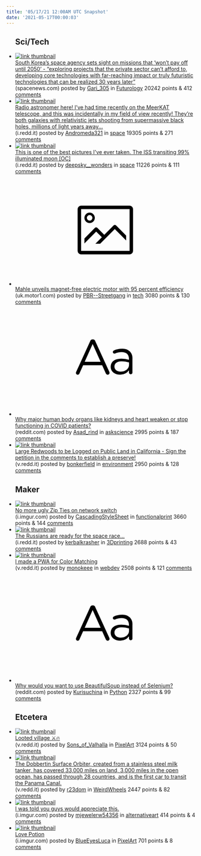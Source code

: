 ```yaml
---
title: '05/17/21 12:00AM UTC Snapshot'
date: '2021-05-17T00:00:03'
---
```

<ul>
<h2>Sci/Tech</h2>

<li><a href='https://spacenews.com/south-koreas-space-agency-sets-sight-on-missions-that-wont-pay-off-until-2050/'><img src='https://a.thumbs.redditmedia.com/QzqHNTplpeug8kZtSeR7f0jCX6CFqcN5irEW9-fpqt4.jpg' alt='link thumbnail'></a><div><div class='linkTitle'><a href='https://spacenews.com/south-koreas-space-agency-sets-sight-on-missions-that-wont-pay-off-until-2050/'>South Korea’s space agency sets sight on missions that ‘won’t pay off until 2050’ - “exploring projects that the private sector can’t afford to, developing core technologies with far-reaching impact or truly futuristic technologies that can be realized 30 years later”</a></div>(spacenews.com) posted by <a href='https://www.reddit.com/user/Gari_305'>Gari_305</a> in <a href='https://www.reddit.com/r/Futurology'>Futurology</a> 20242 points & 412 <a href='https://www.reddit.com/r/Futurology/comments/ndkh21/south_koreas_space_agency_sets_sight_on_missions/'>comments</a></div></li>

<li><a href='https://i.redd.it/2dzkejgmdhz61.jpg'><img src='https://b.thumbs.redditmedia.com/Lmle2Q3bI1ro0IuGAPA-wR0wDDB_ggHKMMOtjCrG-MM.jpg' alt='link thumbnail'></a><div><div class='linkTitle'><a href='https://i.redd.it/2dzkejgmdhz61.jpg'>Radio astronomer here! I’ve had time recently on the MeerKAT telescope, and this was incidentally in my field of view recently! They’re both galaxies with relativistic jets shooting from supermassive black holes, millions of light years away...</a></div>(i.redd.it) posted by <a href='https://www.reddit.com/user/Andromeda321'>Andromeda321</a> in <a href='https://www.reddit.com/r/space'>space</a> 19305 points & 271 <a href='https://www.reddit.com/r/space/comments/ndnvkh/radio_astronomer_here_ive_had_time_recently_on/'>comments</a></div></li>

<li><a href='https://i.redd.it/rfu2yqg8jhz61.jpg'><img src='https://b.thumbs.redditmedia.com/Q4KhFyvhj3nEW3iwdwEwjO9Zdg-GHQ74B3o-bIoaYtc.jpg' alt='link thumbnail'></a><div><div class='linkTitle'><a href='https://i.redd.it/rfu2yqg8jhz61.jpg'>This is one of the best pictures I've ever taken. The ISS transiting 99% illuminated moon [OC]</a></div>(i.redd.it) posted by <a href='https://www.reddit.com/user/deepsky__wonders'>deepsky__wonders</a> in <a href='https://www.reddit.com/r/space'>space</a> 11226 points & 111 <a href='https://www.reddit.com/r/space/comments/ndofzf/this_is_one_of_the_best_pictures_ive_ever_taken/'>comments</a></div></li>

<li><a href='https://uk.motor1.com/news/507473/mahle-magnet-free-electric-motor/?utm_source=RSS&amp;utm_medium=referral&amp;utm_campaign=RSS-all-news'><svg version='1.1' viewBox='-34 -14 104 64' preserveAspectRatio='xMidYMid meet' xmlns='http://www.w3.org/2000/svg' xmlns:xlink='http://www.w3.org/1999/xlink'>
    <title>link thumbnail</title>
    <path d='M32,4H4A2,2,0,0,0,2,6V30a2,2,0,0,0,2,2H32a2,2,0,0,0,2-2V6A2,2,0,0,0,32,4ZM4,30V6H32V30Z'></path>
    <path d='M8.92,14a3,3,0,1,0-3-3A3,3,0,0,0,8.92,14Zm0-4.6A1.6,1.6,0,1,1,7.33,11,1.6,1.6,0,0,1,8.92,9.41Z'></path>
    <path d='M22.78,15.37l-5.4,5.4-4-4a1,1,0,0,0-1.41,0L5.92,22.9v2.83l6.79-6.79L16,22.18l-3.75,3.75H15l8.45-8.45L30,24V21.18l-5.81-5.81A1,1,0,0,0,22.78,15.37Z'></path>
    </svg></a><div><div class='linkTitle'><a href='https://uk.motor1.com/news/507473/mahle-magnet-free-electric-motor/?utm_source=RSS&amp;utm_medium=referral&amp;utm_campaign=RSS-all-news'>Mahle unveils magnet-free electric motor with 95 percent efficiency</a></div>(uk.motor1.com) posted by <a href='https://www.reddit.com/user/PBR--Streetgang'>PBR--Streetgang</a> in <a href='https://www.reddit.com/r/tech'>tech</a> 3080 points & 130 <a href='https://www.reddit.com/r/tech/comments/ndkoyt/mahle_unveils_magnetfree_electric_motor_with_95/'>comments</a></div></li>

<li><a href='https://www.reddit.com/r/askscience/comments/ndn1er/why_major_human_body_organs_like_kidneys_and/'><svg version='1.1' viewBox='-34 -12 104 64' preserveAspectRatio='xMidYMid slice' xmlns='http://www.w3.org/2000/svg' xmlns:xlink='http://www.w3.org/1999/xlink'>
    <title>text link thumbnail</title>
    <path d='M12.19,8.84a1.45,1.45,0,0,0-1.4-1h-.12a1.46,1.46,0,0,0-1.42,1L1.14,26.56a1.29,1.29,0,0,0-.14.59,1,1,0,0,0,1,1,1.12,1.12,0,0,0,1.08-.77l2.08-4.65h11l2.08,4.59a1.24,1.24,0,0,0,1.12.83,1.08,1.08,0,0,0,1.08-1.08,1.64,1.64,0,0,0-.14-.57ZM6.08,20.71l4.59-10.22,4.6,10.22Z'>
    </path>
    <path d='M32.24,14.78A6.35,6.35,0,0,0,27.6,13.2a11.36,11.36,0,0,0-4.7,1,1,1,0,0,0-.58.89,1,1,0,0,0,.94.92,1.23,1.23,0,0,0,.39-.08,8.87,8.87,0,0,1,3.72-.81c2.7,0,4.28,1.33,4.28,3.92v.5a15.29,15.29,0,0,0-4.42-.61c-3.64,0-6.14,1.61-6.14,4.64v.05c0,2.95,2.7,4.48,5.37,4.48a6.29,6.29,0,0,0,5.19-2.48V26.9a1,1,0,0,0,1,1,1,1,0,0,0,1-1.06V19A5.71,5.71,0,0,0,32.24,14.78Zm-.56,7.7c0,2.28-2.17,3.89-4.81,3.89-1.94,0-3.61-1.06-3.61-2.86v-.06c0-1.8,1.5-3,4.2-3a15.2,15.2,0,0,1,4.22.61Z'>
    </path>
    </svg></a><div><div class='linkTitle'><a href='https://www.reddit.com/r/askscience/comments/ndn1er/why_major_human_body_organs_like_kidneys_and/'>Why major human body organs like kidneys and heart weaken or stop functioning in COVID patients?</a></div>(reddit.com) posted by <a href='https://www.reddit.com/user/Asad_rind'>Asad_rind</a> in <a href='https://www.reddit.com/r/askscience'>askscience</a> 2995 points & 187 <a href='https://www.reddit.com/r/askscience/comments/ndn1er/why_major_human_body_organs_like_kidneys_and/'>comments</a></div></li>

<li><a href='https://v.redd.it/6xnpa35e9iz61'><img src='https://a.thumbs.redditmedia.com/Uqf0Q-Wv29RoweCA2Z3MqqKGNpnVn9A6d-b5tmCXPX4.jpg' alt='link thumbnail'></a><div><div class='linkTitle'><a href='https://v.redd.it/6xnpa35e9iz61'>Large Redwoods to be Logged on Public Land in California - Sign the petition in the comments to establish a preserve!</a></div>(v.redd.it) posted by <a href='https://www.reddit.com/user/bonkerfield'>bonkerfield</a> in <a href='https://www.reddit.com/r/environment'>environment</a> 2950 points & 128 <a href='https://www.reddit.com/r/environment/comments/ndreog/large_redwoods_to_be_logged_on_public_land_in/'>comments</a></div></li>

<h2>Maker</h2>

<li><a href='https://i.imgur.com/7rN1swo.jpg'><img src='https://b.thumbs.redditmedia.com/N046DQ_Nr788ax8l1qXOElB73PWXrYnO9cyEsZ4N4Ms.jpg' alt='link thumbnail'></a><div><div class='linkTitle'><a href='https://i.imgur.com/7rN1swo.jpg'>No more ugly Zip Ties on network switch</a></div>(i.imgur.com) posted by <a href='https://www.reddit.com/user/CascadingStyleSheet'>CascadingStyleSheet</a> in <a href='https://www.reddit.com/r/functionalprint'>functionalprint</a> 3660 points & 144 <a href='https://www.reddit.com/r/functionalprint/comments/nddd7f/no_more_ugly_zip_ties_on_network_switch/'>comments</a></div></li>

<li><a href='https://i.redd.it/rog6qsrpohz61.jpg'><img src='https://b.thumbs.redditmedia.com/yAbzwxyHVgZN3S6e1t2NqgJpuqT6o7-88k3xQoaXf4k.jpg' alt='link thumbnail'></a><div><div class='linkTitle'><a href='https://i.redd.it/rog6qsrpohz61.jpg'>The Russians are ready for the space race...</a></div>(i.redd.it) posted by <a href='https://www.reddit.com/user/kerbalkrasher'>kerbalkrasher</a> in <a href='https://www.reddit.com/r/3Dprinting'>3Dprinting</a> 2688 points & 43 <a href='https://www.reddit.com/r/3Dprinting/comments/ndp0v2/the_russians_are_ready_for_the_space_race/'>comments</a></div></li>

<li><a href='https://v.redd.it/113ksxlphgz61'><img src='https://b.thumbs.redditmedia.com/-Hop1QO_DdV6_ncvbytT2Iv4Jmtu3QSP8wmfUAfnUSg.jpg' alt='link thumbnail'></a><div><div class='linkTitle'><a href='https://v.redd.it/113ksxlphgz61'>I made a PWA for Color Matching</a></div>(v.redd.it) posted by <a href='https://www.reddit.com/user/monokeee'>monokeee</a> in <a href='https://www.reddit.com/r/webdev'>webdev</a> 2508 points & 121 <a href='https://www.reddit.com/r/webdev/comments/ndl4df/i_made_a_pwa_for_color_matching/'>comments</a></div></li>

<li><a href='https://www.reddit.com/r/Python/comments/ndozrt/why_would_you_want_to_use_beautifulsoup_instead/'><svg version='1.1' viewBox='-34 -12 104 64' preserveAspectRatio='xMidYMid slice' xmlns='http://www.w3.org/2000/svg' xmlns:xlink='http://www.w3.org/1999/xlink'>
    <title>text link thumbnail</title>
    <path d='M12.19,8.84a1.45,1.45,0,0,0-1.4-1h-.12a1.46,1.46,0,0,0-1.42,1L1.14,26.56a1.29,1.29,0,0,0-.14.59,1,1,0,0,0,1,1,1.12,1.12,0,0,0,1.08-.77l2.08-4.65h11l2.08,4.59a1.24,1.24,0,0,0,1.12.83,1.08,1.08,0,0,0,1.08-1.08,1.64,1.64,0,0,0-.14-.57ZM6.08,20.71l4.59-10.22,4.6,10.22Z'>
    </path>
    <path d='M32.24,14.78A6.35,6.35,0,0,0,27.6,13.2a11.36,11.36,0,0,0-4.7,1,1,1,0,0,0-.58.89,1,1,0,0,0,.94.92,1.23,1.23,0,0,0,.39-.08,8.87,8.87,0,0,1,3.72-.81c2.7,0,4.28,1.33,4.28,3.92v.5a15.29,15.29,0,0,0-4.42-.61c-3.64,0-6.14,1.61-6.14,4.64v.05c0,2.95,2.7,4.48,5.37,4.48a6.29,6.29,0,0,0,5.19-2.48V26.9a1,1,0,0,0,1,1,1,1,0,0,0,1-1.06V19A5.71,5.71,0,0,0,32.24,14.78Zm-.56,7.7c0,2.28-2.17,3.89-4.81,3.89-1.94,0-3.61-1.06-3.61-2.86v-.06c0-1.8,1.5-3,4.2-3a15.2,15.2,0,0,1,4.22.61Z'>
    </path>
    </svg></a><div><div class='linkTitle'><a href='https://www.reddit.com/r/Python/comments/ndozrt/why_would_you_want_to_use_beautifulsoup_instead/'>Why would you want to use BeautifulSoup instead of Selenium?</a></div>(reddit.com) posted by <a href='https://www.reddit.com/user/Kurisuchina'>Kurisuchina</a> in <a href='https://www.reddit.com/r/Python'>Python</a> 2327 points & 99 <a href='https://www.reddit.com/r/Python/comments/ndozrt/why_would_you_want_to_use_beautifulsoup_instead/'>comments</a></div></li>

<h2>Etcetera</h2>

<li><a href='https://v.redd.it/b09obmta8hz61'><img src='https://b.thumbs.redditmedia.com/XlySMSJBmvYI32gnYapEwXoynWfm_99NKw7fI6-pe-o.jpg' alt='link thumbnail'></a><div><div class='linkTitle'><a href='https://v.redd.it/b09obmta8hz61'>Looted village ⚔️🔥</a></div>(v.redd.it) posted by <a href='https://www.reddit.com/user/Sons_of_Valhalla'>Sons_of_Valhalla</a> in <a href='https://www.reddit.com/r/PixelArt'>PixelArt</a> 3124 points & 50 <a href='https://www.reddit.com/r/PixelArt/comments/ndnyg0/looted_village/'>comments</a></div></li>

<li><a href='https://v.redd.it/vu0gm78e8gz61'><img src='https://a.thumbs.redditmedia.com/-YdkdOXxd-KwX3qr5gpAMXiQV_fHDx2g9vpuOXpj8e4.jpg' alt='link thumbnail'></a><div><div class='linkTitle'><a href='https://v.redd.it/vu0gm78e8gz61'>The Dobbertin Surface Orbiter, created from a stainless steel milk tanker, has covered 33,000 miles on land, 3,000 miles in the open ocean, has passed through 28 countries, and is the first car to transit the Panama Canal.</a></div>(v.redd.it) posted by <a href='https://www.reddit.com/user/r23dom'>r23dom</a> in <a href='https://www.reddit.com/r/WeirdWheels'>WeirdWheels</a> 2447 points & 82 <a href='https://www.reddit.com/r/WeirdWheels/comments/ndmiuv/the_dobbertin_surface_orbiter_created_from_a/'>comments</a></div></li>

<li><a href='http://i.imgur.com/HaicxmL.jpg'><img src='https://b.thumbs.redditmedia.com/8MA7dBeCc93oeLG9q_a-_OrIjo8tVEIGOdd9512NAdk.jpg' alt='link thumbnail'></a><div><div class='linkTitle'><a href='http://i.imgur.com/HaicxmL.jpg'>I was told you guys would appreciate this.</a></div>(i.imgur.com) posted by <a href='https://www.reddit.com/user/mjewelerw54356'>mjewelerw54356</a> in <a href='https://www.reddit.com/r/alternativeart'>alternativeart</a> 414 points & 4 <a href='https://www.reddit.com/r/alternativeart/comments/ndjk8y/i_was_told_you_guys_would_appreciate_this/'>comments</a></div></li>

<li><a href='https://i.imgur.com/0bfLilG.png'><img src='https://b.thumbs.redditmedia.com/rCYAWZSsOylAikJz8DeSyzWAAQSce5apSMOBcV-9T5c.jpg' alt='link thumbnail'></a><div><div class='linkTitle'><a href='https://i.imgur.com/0bfLilG.png'>Love Potion</a></div>(i.imgur.com) posted by <a href='https://www.reddit.com/user/BlueEyesLuca'>BlueEyesLuca</a> in <a href='https://www.reddit.com/r/PixelArt'>PixelArt</a> 701 points & 8 <a href='https://www.reddit.com/r/PixelArt/comments/ndm88f/love_potion/'>comments</a></div></li>

</ul>
